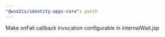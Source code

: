 ```yaml
---
"@wso2is/identity-apps-core": patch
---
```


Make onFail callback invocation configurable in internalWait.jsp
